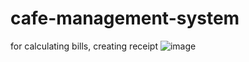 # cafe-management-system
for calculating bills, creating receipt
![image](https://user-images.githubusercontent.com/77141186/189529295-7238616a-7186-4def-84ea-9fe115da7b01.png)
